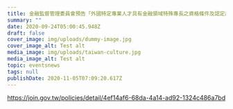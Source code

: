 ```yaml
---
title: 金融監督管理委員會預告「外國特定專業人才具有金融領域特殊專長之資格條件及認定原則」修正草案
summary: ""
date: 2020-09-24T05:00:45.948Z
draft: false
cover_image: img/uploads/dummy-image.jpg
cover_image_alt: Test alt
media_image: img/uploads/taiwan-culture.jpg
media_image_alt: Test alt
topic: eventsnews
tags: null
publishDate: 2020-11-05T07:09:20.617Z
---
```

https://join.gov.tw/policies/detail/4ef14af6-68da-4a14-ad92-1324c486a7bd